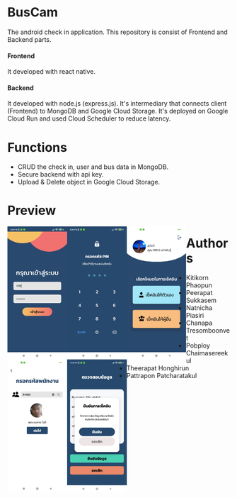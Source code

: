 # BusCam
The android check in application. This repository is consist of Frontend and Backend parts.
#### Frontend ####
 It developed with react native.
#### Backend ####
 It developed with node.js (express.js). It's intermediary that connects client (Frontend) to MongoDB and Google Cloud Storage. It's deployed on Google Cloud Run and used Cloud Scheduler to reduce latency.

# Functions
  * CRUD the check in, user and bus data in MongoDB.
  * Secure backend with api key.
  * Upload & Delete object in Google Cloud Storage.

# Preview
 <img height="300rem" src="https://github.com/SlickleZ/buscam/blob/main/preview_logIn.jpg?raw=true" align="left">
 <img height="300rem" src="https://github.com/SlickleZ/buscam/blob/main/preview_pin.jpg?raw=true" align="left">
 <img height="300rem" src="https://github.com/SlickleZ/buscam/blob/main/preview_home.jpg?raw=true" align="left">
 <img height="300rem" src="https://github.com/SlickleZ/buscam/blob/main/preview_find.jpg?raw=true" align="left">
 <img height="300rem" src="https://github.com/SlickleZ/buscam/blob/main/preview_check.jpg?raw=true" align="left">

# Authors
  * Kitikorn Phaopun
  * Peerapat Sukkasem
  * Natnicha Piasiri
  * Chanapa Tresomboonvet
  * Pobploy Chaimasereekul
  * Theerapat Honghirun
  * Pattrapon Patcharatakul
